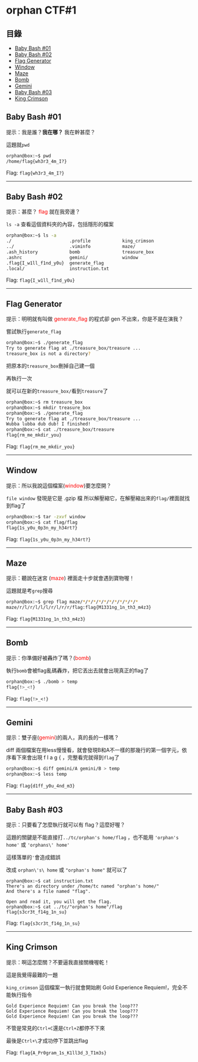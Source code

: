 orphan CTF#1
===
目錄
---
* [Baby Bash #01](#baby-bash-01)
* [Baby Bash #02](#baby-bash-02)
* [Flag Generator](#flag-generator)
* [Window](#window)
* [Maze](#maze)
* [Bomb](#bomb)
* [Gemini](#gemini)
* [Baby Bash #03](#baby-bash-03)
* [King Crimson](#king-crimson)


## Baby Bash #01
提示：我是誰？**我在哪？** 我在幹甚麼？

這題就`pwd`
```bash
orphan@box:~$ pwd
/home/flag{wh3r3_4m_I?}
```
Flag: `flag{wh3r3_4m_I?}`

---

## Baby Bash #02
提示：甚麼？ <font color="red">flag</font> 就在我旁邊？

`ls -a` 查看這個資料夾的內容，包括隱形的檔案

```bash
orphan@box:~$ ls -a
./                      .profile            king_crimson
../                     .viminfo            maze/
.ash_history            bomb                treasure_box
.ashrc                  gemini/             window
.flag{I_w1ll_f1nd_y0u}  generate_flag
.local/                 instruction.txt
```
Flag: `flag{I_w1ll_f1nd_y0u}`

---

## Flag Generator
提示：明明就有叫做 <font color="red">generate_flag</font> 的程式卻 gen 不出來，你是不是在演我？

嘗試執行`generate_flag`
```bash
orphan@box:~$ ./generate_flag
Try to generate flag at ./treasure_box/treasure ...
treasure_box is not a directory?
```
把原本的`treasure_box`刪掉自己建一個

再執行一次

就可以在新的`treasure_box/`看到`treasure`了
```bash
orphan@box:~$ rm treasure_box
orphan@box:~$ mkdir treasure_box
orphan@box:~$ ./generate_flag
Try to generate flag at ./treasure_box/treasure ...
Wubba lubba dub dub! I finished!
orphan@box:~$ cat ./treasure_box/treasure
flag{rm_me_mkdir_you}
```
Flag: `flag{rm_me_mkdir_you}`

---

## Window
提示：所以我說這個檔案(<font color="red">window</font>)要怎麼開？

`file window` 發現是它是 .gzip 檔
所以解壓縮它，在解壓縮出來的`flag/`裡面就找到flag了
```bash
orphan@box:~$ tar -zxvf window
orphan@box:~$ cat flag/flag
flag{1s_y0u_0p3n_my_h34rt?}
```
Flag: `flag{1s_y0u_0p3n_my_h34rt?}`

---

## Maze
提示：聽說在迷宮 (<font color="red">maze</font>) 裡面走十步就會遇到寶物喔！

這題就是考`grep`搜尋
```bash
orphan@box:~$ grep flag maze/*/*/*/*/*/*/*/*/*/*/*
maze/r/l/r/l/l/l/r/l/r/r/flag:flag{M1331ng_1n_th3_m4z3}
```
Flag: `flag{M1331ng_1n_th3_m4z3}`

---

## Bomb
提示：你準備好被轟炸了嗎？(<font color="red">bomb</font>)

執行`bomb`會被flag亂碼轟炸，把它丟出去就會出現真正的flag了
```bash
orphan@box:~$ ./bomb > temp
flag{!>_<!}
```
Flag: `flag{!>_<!}`

---

## Gemini
提示：雙子座(<font color="red">gemini</font>)的兩人，真的長的一樣嗎？

diff 兩個檔案在用less慢慢看，就會發現B和A不一樣的那幾行的第一個字元，依序看下來會出現 f l a g { ，完整看完就得到`flag`了
```bash
orphan@box:~$ diff gemini/A gemini/B > temp
orphan@box:~$ less temp
```
Flag: `flag{d1ff_y0u_4nd_m3}`

---

## Baby Bash #03
提示：只要看了怎麼執行就可以有 flag？這麼好喔？

這題的關鍵是不能直接打`../tc/orphan's home/flag` ，也不能用 `'orphan's home'` 或 `'orphans\' home'`

這樣落單的`'`會造成錯誤

改成 `orphan\'s\ home` 或 `"orphan's home"` 就可以了

```
orphan@box:~$ cat instruction.txt
There's an directory under /home/tc named "orphan's home/"
And there's a file named "flag".

Open and read it, you will get the flag.
orphan@box:~$ cat ../tc/"orphan's home"/flag
flag{s3cr3t_f14g_1n_su}
```
Flag: `flag{s3cr3t_f14g_1n_su}`

---

## King Crimson
提示：啊這怎麼關？不要逼我直接關機喔乾！

這是我覺得最難的一題

`king_crimson` 這個檔案一執行就會開始刷 Gold Experience Requiem!，完全不能執行指令

```
Gold Experience Requiem! Can you break the loop???
Gold Experience Requiem! Can you break the loop???
Gold Experience Requiem! Can you break the loop???
```
不管是常見的`Ctrl+C`還是`Ctrl+Z`都停不下來

最後是`Ctrl+\`才成功停下並跳出flag

Flag: `flag{A_Pr0gram_1s_K1ll3d_3_T1m3s}`